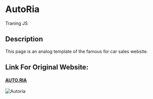 # AutoRia
Traning JS

## Description 
This page is an analog template of the famous for car sales website.

## Link For Original Website:

#### [AUTO.RIA](https://auto.ria.com/uk/)

![Autoria](https://lh3.googleusercontent.com/proxy/0F1a86F__tNW7WhUELRIxVrG8e1COHUEj-dT5zYxJd8bQII6pZf0KLsXY3iSICY4BNLw4LG1ffusftnqZTW-O4Nc2k8POBVRFBY024T2tPcT16c)
